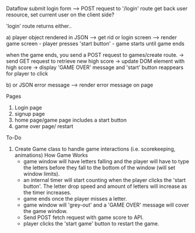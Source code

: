Dataflow
submit login form --> POST request to '/login' route
  get back user resource, set current user on the client side?

'login' route returns either..

a) player object rendered in JSON --> get rid or login screen
  --> render game screen
    - player presses 'start button'
    - game starts until game ends

   when the game ends, you send a POST request to games/create route.
    -> send GET request to retrieve new high score
    -> update DOM element with high score
    -> display 'GAME OVER' message and 'start' button reappears for player to click

b) or JSON error message --> render error message on page

Pages
1) Login page
2) signup page
3) home page/game page includes a start button
4) game over page/ restart

To-Do
1) Create Game class to handle game interactions (i.e. scorekeeping, animations)
  How Game Works
    - game window will have letters falling and the player will have to type the letters before they fall to the bottom of the window (will set window limits).
    - an internal timer will start counting when the player clicks the 'start button'. The letter drop speed and amount of letters will increase as the timer increases.
    - game ends once the player misses a letter.
    - game window will 'grey-out' and a 'GAME OVER' message will cover the game window.
    - Send POST fetch request with game score to API.
    - player clicks the 'start game' button to restart the game.
